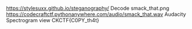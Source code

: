https://stylesuxx.github.io/steganography/
Decode smack_that.png
https://codecraftctf.pythonanywhere.com/audio/smack_that.wav
Audacity Spectrogram view
CKCTF{C0PY_th4t}